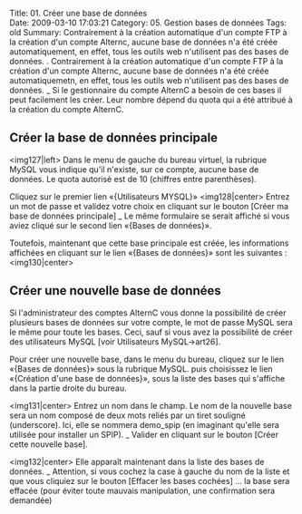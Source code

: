 Title: 01. Créer une base de données  
Date: 2009-03-10 17:03:21
Category: 05. Gestion bases de données
Tags: old
Summary: Contrairement à la création automatique d'un compte FTP à la création d'un compte Alternc, aucune base de données n'a été créée automatiquement, en effet, tous les outils web n'utilisent pas des bases de données. . Contrairement à la création automatique d'un compte FTP à la création d'un compte Alternc, aucune base de données n'a été créée automatiquemetn, en effet, tous les outils web n'utilisent pas des bases de données.
_ Si le gestionnaire du compte AlternC a besoin de ces bases il peut facilement les créer. Leur nombre dépend du quota qui a été attribué à la création du compte AlternC.

## Créer la base de données principale

<img127|left> Dans le menu de gauche du bureau virtuel, la rubrique MySQL vous indique qu'il n'existe, sur ce compte, aucune base de données. Le quota autorisé est de 10 (chiffres entre parenthèses).

Cliquez sur le premier lien «{Utilisateurs MYSQL}» 
<img128|center>
Entrez un mot de passe et  validez votre choix en cliquant sur le bouton [Créer ma base de données principale]
_ Le même formulaire se serait affiché si vous aviez cliqué sur le second lien «{Bases de données}».

Toutefois, maintenant que cette base principale est créée, les informations affichées en cliquant sur le lien «{Bases de données}» sont les suivantes :
<img130|center>

## Créer une nouvelle base de données

Si l'administrateur des comptes AlternC vous donne la possibilité de créer plusieurs bases de données sur votre compte, le mot de passe MySQL sera le même pour toute les bases. Ceci, sauf si vous avez la possibilité de créer des utilisateurs MySQL [voir Utilisateurs MySQL->art26].

Pour créer une nouvelle base, dans le menu du bureau, cliquez sur le lien «{Bases de données}» sous la rubrique MySQL. puis choisissez le lien «{Création d'une base de données}», sous la liste des bases qui s'affiche dans la partie droite du bureau.

<img131|center>
Entrez un nom dans le champ. Le nom de la nouvelle base sera un nom composé de deux mots reliés par un tiret souligné (underscore). Ici, elle se nommera demo_spip (en imaginant qu'elle sera utilisée pour installer un SPIP). 
_ Valider en cliquant sur le bouton [Créer cette nouvelle base].

<img132|center>
Elle apparaît maintenant dans la liste des bases de données.
_ Attention, si vous cochez la case à gauche du nom de la liste et que vous cliquiez sur le bouton [Effacer les bases cochées] ... la base sera effacée (pour éviter toute mauvais manipulation, une confirmation sera demandée)

